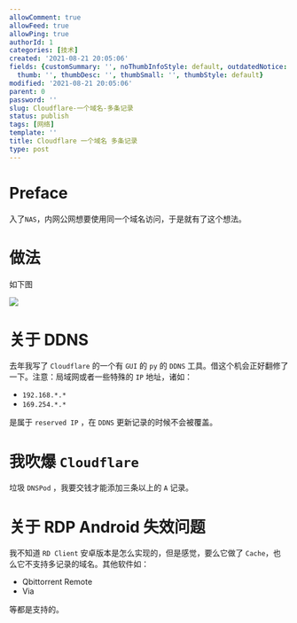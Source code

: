 ```yaml
---
allowComment: true
allowFeed: true
allowPing: true
authorId: 1
categories: [技术]
created: '2021-08-21 20:05:06'
fields: {customSummary: '', noThumbInfoStyle: default, outdatedNotice: 'no', reprint: standard,
  thumb: '', thumbDesc: '', thumbSmall: '', thumbStyle: default}
modified: '2021-08-21 20:05:06'
parent: 0
password: ''
slug: Cloudflare-一个域名-多条记录
status: publish
tags: [网络]
template: ''
title: Cloudflare 一个域名 多条记录
type: post
---
```

# Preface

入了`NAS`，内网公网想要使用同一个域名访问，于是就有了这个想法。 

# 做法

如下图

![](https://cdn.jsdelivr.net/gh/JeffersonQin/blog-asset@latest/usr/picgo/20210822214905.png)

# 关于 DDNS

去年我写了 `Cloudflare` 的一个有 `GUI` 的 `py` 的 `DDNS` 工具。借这个机会正好翻修了一下。注意：局域网或者一些特殊的 `IP` 地址，诸如：

- `192.168.*.*`
- `169.254.*.*`

是属于 `reserved IP` ，在 `DDNS` 更新记录的时候不会被覆盖。

# 我吹爆 `Cloudflare`

垃圾 `DNSPod` ，我要交钱才能添加三条以上的 `A` 记录。

# 关于 RDP Android 失效问题

我不知道 `RD Client` 安卓版本是怎么实现的，但是感觉，要么它做了 `Cache`，也么它不支持多记录的域名。其他软件如：

- Qbittorrent Remote
- Via

等都是支持的。
